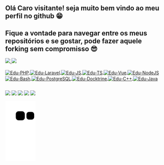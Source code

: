 ## Olá Caro visitante! seja muito bem vindo ao meu perfil no github 😁 
## Fique a vontade para navegar entre os meus repositórios e se gostar, pode fazer aquele forking sem compromisso 😎
 <div>
  <a href="https://github.com/devdahmer99">
  <img height="180em" src="https://github-readme-stats.vercel.app/api?username=devdahmer99&show_icons=true&theme=dracula&include_all_commits=true&count_private=true"/>
  <img height="180em" src="https://github-readme-stats.vercel.app/api/top-langs/?username=devdahmer99&layout=compact&langs_count=7&theme=dracula"/>
</div>
<div style="display: inline_block"><br>
  <img align="center" alt="Edu-PHP" height="30" width="40" src="https://cdn.jsdelivr.net/gh/devicons/devicon/icons/php/php-plain.svg">
  <img align="center" alt="Edu-Laravel" height="30" width="40" src="https://cdn.jsdelivr.net/gh/devicons/devicon/icons/laravel/laravel-plain.svg">
  <img align="center" alt="Edu-JS" height="30" width="40" src="https://cdn.jsdelivr.net/gh/devicons/devicon/icons/javascript/javascript-original.svg">
  <img align="center" alt="Edu-TS" height="30" width="40" src="https://cdn.jsdelivr.net/gh/devicons/devicon/icons/typescript/typescript-original.svg">
  <img align="center" alt="Edu-Vue" height="30" width="40" src="https://cdn.jsdelivr.net/gh/devicons/devicon/icons/vuejs/vuejs-plain-wordmark.svg">
  <img align="center" alt="Edu-NodeJS" height="30" width="40" src="https://cdn.jsdelivr.net/gh/devicons/devicon/icons/nodejs/nodejs-original.svg">
  <img align="center" alt="Edu-Bash" height="30" width="40" src="https://cdn.jsdelivr.net/gh/devicons/devicon/icons/bash/bash-original.svg">
  <img align="center" alt="Edu-PostgreSQL" height="30" width="40" src="https://cdn.jsdelivr.net/gh/devicons/devicon/icons/postgresql/postgresql-original-wordmark.svg">
  <img align="center" alt="Edu-Docktrine" height="30" width="40" src="https://cdn.jsdelivr.net/gh/devicons/devicon/icons/doctrine/doctrine-original-wordmark.svg">
  <img align="center" alt="Edu-C++" height="30" width="40" src="https://cdn.jsdelivr.net/gh/devicons/devicon/icons/cplusplus/cplusplus-original.svg">
  <img align="center" alt="Edu-Java" height="30" width="40" src="https://cdn.jsdelivr.net/gh/devicons/devicon/icons/java/java-plain-wordmark.svg">
</div>
  
  ##
 
<div> 
  <a href="https://www.youtube.com/channel/UCdDIYUa23_ibCpUUceHUVZQ" target="_blank"><img src="https://img.shields.io/badge/YouTube-FF0000?style=for-the-badge&logo=youtube&logoColor=white" target="_blank"></a>
  <a href="https://instagram.com/dahmer.ts" target="_blank"><img src="https://img.shields.io/badge/-Instagram-%23E4405F?style=for-the-badge&logo=instagram&logoColor=white" target="_blank"></a>
  <a href = "mailto:eduardodahmer99@outlook.com"><img src="https://img.shields.io/badge/-Gmail-%23333?style=for-the-badge&logo=gmail&logoColor=white" target="_blank"></a>
  <a href="https://www.linkedin.com/in/edudahmer" target="_blank"><img src="https://img.shields.io/badge/-LinkedIn-%230077B5?style=for-the-badge&logo=linkedin&logoColor=white" target="_blank"></a>
    <a href="https://api.whatsapp.com/send?phone=5551989275074&text=Ola"><img src="https://img.shields.io/badge/WhatsApp-25D366?style=for-the-badge&logo=whatsapp&logoColor=white" target="_blank"></a>
 
  ![Snake animation](https://github.com/devdahmer99/devdahmer99/blob/output/github-contribution-grid-snake.svg)
 
</div>
